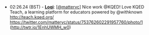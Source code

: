 * <a id="02:26.24">02:26.24 (BST)</a> - __[Loqi](https://github.com/Loqi)__: [<a href="https://twitter.com/mattervc">@mattervc</a>] Nice work @KQED! Love KQED Teach, a learning platform for educators powered by @withknown http://teach.kqed.org/ https://twitter.com/mattervc/status/753762602291957760/photo/1 (http://twtr.io/1EnhUWMH_w0)
